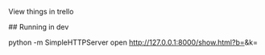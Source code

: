 View things in trello

## Running in dev

python -m SimpleHTTPServer
open http://127.0.0.1:8000/show.html?b=<board ID>&k=<your developer key>
